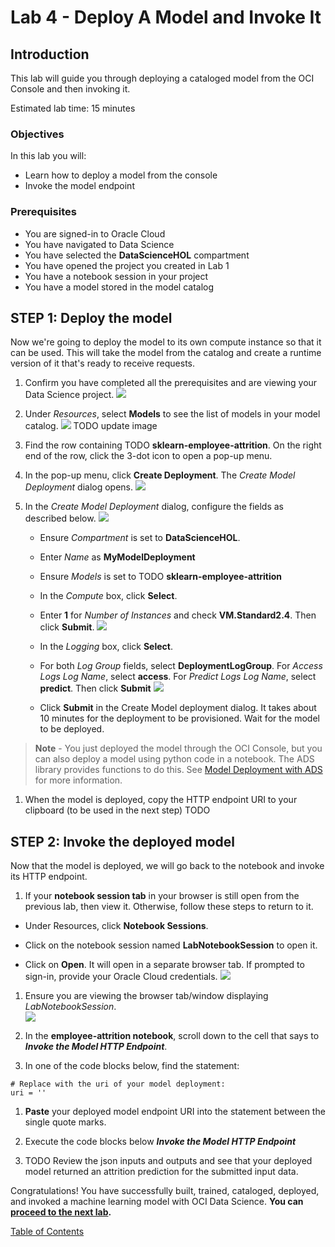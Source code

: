 # Lab 4 - Deploy A Model and Invoke It

## Introduction

This lab will guide you through deploying a cataloged model from the OCI Console and then invoking it.

Estimated lab time: 15 minutes

### Objectives
In this lab you will:
* Learn how to deploy a model from the console
* Invoke the model endpoint

### Prerequisites
* You are signed-in to Oracle Cloud
* You have navigated to Data Science
* You have selected the **DataScienceHOL** compartment
* You have opened the project you created in Lab 1
* You have a notebook session in your project
* You have a model stored in the model catalog

## **STEP 1:** Deploy the model
Now we're going to deploy the model to its own compute instance so that it can be used. This will take the model from the catalog and create a runtime version of it that's ready to receive requests.

1. Confirm you have completed all the prerequisites and are viewing your Data Science project.
    ![](images/ds-project.png)

1. Under *Resources*, select **Models** to see the list of models in your model catalog.
    ![](images/models.png)
    TODO update image

1. Find the row containing TODO **sklearn-employee-attrition**. On the right end of the row, click the 3-dot icon to open a pop-up menu.

1. In the pop-up menu, click **Create Deployment**. The *Create Model Deployment* dialog opens.
    ![](images/project-create-deployment.png)

1. In the *Create Model Deployment* dialog, configure the fields as described below.
    ![](images/create-model-deployment.png)  
    - Ensure *Compartment* is set to **DataScienceHOL**.
    - Enter *Name* as **MyModelDeployment**
    - Ensure *Models* is set to TODO **sklearn-employee-attrition**
    - In the *Compute* box, click **Select**.
    - Enter **1** for *Number of Instances* and check **VM.Standard2.4**. Then click **Submit**.
    ![](images/model-deployment-select-compute.png)

    - In the *Logging* box, click **Select**.
    - For both *Log Group* fields, select **DeploymentLogGroup**. For *Access Logs Log Name*, select **access**. For *Predict Logs Log Name*, select **predict**. Then click **Submit**
      ![](images/model-deployment-select-logging.png)
    - Click **Submit** in the Create Model deployment dialog. It takes about 10 minutes for the deployment to be provisioned. Wait for the model to be deployed.

> **Note** - You just deployed the model through the OCI Console, but you can also deploy a model using python code in a notebook. The ADS library provides functions to do this. See [Model Deployment with ADS](https://docs.oracle.com/en-us/iaas/tools/ads-sdk/latest/user_guide/model_deployment/model_deployment.html) for more information.

1. When the model is deployed, copy the HTTP endpoint URI to your clipboard (to be used in the next step) TODO

## **STEP 2:** Invoke the deployed model
Now that the model is deployed, we will go back to the notebook and invoke its HTTP endpoint.

1. If your **notebook session tab** in your browser is still open from the previous lab, then view it. Otherwise, follow these steps to return to it.
  - Under Resources, click **Notebook Sessions**.

  - Click on the notebook session named **LabNotebookSession** to open it.

  - Click on **Open**. It will open in a separate browser tab. If prompted to sign-in, provide your Oracle Cloud credentials.
  ![](images/ns-open.png)

1. Ensure you are viewing the browser tab/window displaying *LabNotebookSession*.  
![](images/notebook-session.png)

1. In the **employee-attrition notebook**, scroll down to the cell that says to ***Invoke the Model HTTP Endpoint***.

1. In one of the code blocks below, find the statement:
~~~
# Replace with the uri of your model deployment:
uri = ''
~~~

1. **Paste** your deployed model endpoint URI into the statement between the single quote marks.

1. Execute the code blocks below ***Invoke the Model HTTP Endpoint***

1. TODO Review the json inputs and outputs and see that your deployed model returned an attrition prediction for the submitted input data.

Congratulations! You have successfully built, trained, cataloged, deployed, and invoked a machine learning model with OCI Data Science.
**You can [proceed to the next lab](procedures/odsc-5-notebook-shutdown.md).**

[Table of Contents](README.md)
